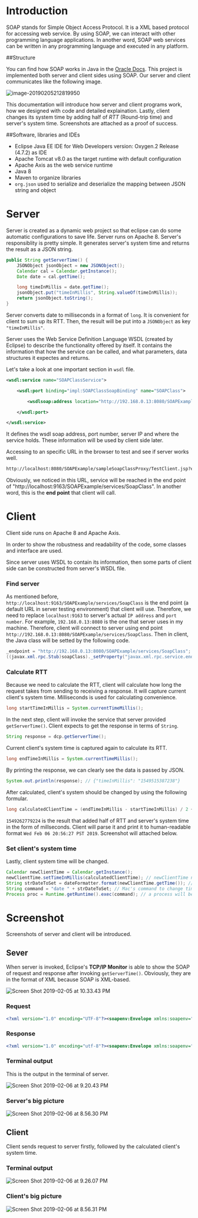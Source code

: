 # Introduction

SOAP stands for Simple Object Access Protocol. It is a XML based protocol for accessing web service. By using SOAP, we can interact with other programming language applications. In another word, SOAP web services can be written in any programming language and executed in any platform. 

##Structure 

You can find how SOAP works in Java in the [Oracle Docs](https://docs.oracle.com/javaee/5/tutorial/doc/figures/jaxws-simpleClientAndService.gif). This project is implemented both server and client sides using SOAP. Our server and client communicates like the following image. 

![image-20190205212819950](https://ws4.sinaimg.cn/large/006tNc79ly1fzwn2cfvm7j30c50560te.jpg)

This documentation will introduce how server and client programs work, how we designed with code and detailed explaination. Lastly, client changes its system time by adding half of *RTT* (Round-trip time) and server's system time. Screenshots are attached as a proof of success. 

##Software, libraries and IDEs

* Eclipse Java EE IDE for Web Developers version: Oxygen.2 Release (4.7.2) as IDE
* Apache Tomcat v8.0 as the target runtime with default configuration
* Apache Axis as the web service runtime
* Java 8
* Maven to organize libraries
* `org.json` used to serialize and deserialize the mapping between JSON string and object



# Server

Server is created as a dynamic web project so that eclipse can do some automatic configurations to save life. Server runs on Apache 8. Server's responsiblity is pretty simple. It generates server's system time and returns the result as a JSON string. 
```java
public String getServerTime() {
    JSONObject jsonObject = new JSONObject();
    Calendar cal = Calendar.getInstance();
    Date date = cal.getTime();

    long timeInMillis = date.getTime(); 
    jsonObject.put("timeInMillis", String.valueOf(timeInMillis));
    return jsonObject.toString();
}
```

Server converts date to milliseconds in a format of `long`. It is convenient for client to sum up its RTT. Then, the result will be put into a `JSONObject` as key `"timeInMillis"`. 



Server uses the Web Service Definition Language WSDL (created by Eclipse) to describe the functionality offered by itself. It contains the information that how the service can be called, and what parameters, data structures it expectes and returns. 



Let's take a look at one important section in `wsdl` file.

```      xml
<wsdl:service name="SOAPClassService">

    <wsdl:port binding="impl:SOAPClassSoapBinding" name="SOAPClass">

        <wsdlsoap:address location="http://192.168.0.13:8080/SOAPExample/services/SoapClass"/>

    </wsdl:port>

</wsdl:service>
```

It defines the wsdl soap address, port number, server IP and where the service holds. These information will be used by client side later.

Accessing to an specific URL in the browser to test and see if server works well.

```latex
http://localhost:8080/SOAPExample/sampleSoapClassProxy/TestClient.jsp?endpoint=http://localhost:9163/SOAPExample/services/SoapClass
```
Obviously, we noticed in this URL, service will be reached in the end point of "http://localhost:9163/SOAPExample/services/SoapClass". In another word, this is the **end point** that client will call. 



# Client

Client side runs on Apache 8 and Apache Axis. 

In order to show the robustness and readability of the code, some classes and interface are used. 

Since server uses WSDL to contain its information, then some parts of client side can be constructed from server's WSDL file. 

### Find server

As mentioned before, `http://localhost:9163/SOAPExample/services/SoapClass` is the end point (a default URL in server testing environment) that client will use. Therefore, we need to replace `localhost:9163` to server's actual `IP address` and `port number`. For example, `192.168.0.13:8080` is the one that server uses in my machine. Therefore, client will connect to server using end point `http://192.168.0.13:8080/SOAPExample/services/SoapClass`. Then in client, the Java class will be setted by the following code. 
```java
_endpoint = "http://192.168.0.13:8080/SOAPExample/services/SoapClass";
((javax.xml.rpc.Stub)soapClass)._setProperty("javax.xml.rpc.service.endpoint.address", _endpoint);
```
### Calculate RTT

Because we need to calculate the RTT, client will calculate how long the request takes from sending to receiving a response. It will capture current client's system time. Milliseconds is used for calculating convenience.

```java
long startTimeInMillis = System.currentTimeMillis();			
```

In the next step, client will invoke the service that server provided `getServerTime()`. Client expects to get the response in terms of `String`.

```java
String response = dcp.getServerTime();
```

Current client's system time is captured again to calculate its RTT.

```java
long endTimeInMillis = System.currentTimeMillis();
```

By printing the response, we can clearly see the data is passed by JSON. 
```java
System.out.println(response); // {"timeInMillis": "1549515387238"}
```

After calculated, client's system should be changed by using the following formular.
```java
long calculatedClientTime = (endTimeInMillis - startTimeInMillis) / 2 + serverTimeInMillis;
```
`1549262779224` is the result that added half of RTT and server's system time in the form of millseconds. Client will parse it and print it to human-readable format `Wed Feb 06 20:56:27 PST 2019`. Screenshot will attached below. 

### Set client's system time
Lastly, client system time will be changed.

```java
Calendar newClientTime = Calendar.getInstance();
newClientTime.setTimeInMillis(calculatedClientTime); // newClientTime now is setted to calculated time
String strDateToSet = dateFormatter.format(newClientTime.getTime()); // convert to a specific format
String command = "date " + strDateToSet; // Mac's command to change time
Process proc = Runtime.getRuntime().exec(command); // a process will be launched to change system time in a command of `bash/shell`
```



# Screenshot

Screenshots of server and client will be introduced.

## Sever
When server is invoked, Eclipse's **TCP/IP Monitor** is able to show the SOAP of request and response after invoking `getServerTime()`. Obviously, they are in the format of XML because SOAP is XML-based. 

![Screen Shot 2019-02-05 at 10.33.43 PM](https://ws3.sinaimg.cn/large/006tNc79ly1fzwoyqec00j31is0dqk0k.jpg)


### Request

``` xml
<?xml version="1.0" encoding="UTF-8"?><soapenv:Envelope xmlns:soapenv="http://schemas.xmlsoap.org/soap/envelope/" xmlns:xsd="http://www.w3.org/2001/XMLSchema" xmlns:xsi="http://www.w3.org/2001/XMLSchema-instance"><soapenv:Body><getServerTime xmlns="http://com"/></soapenv:Body></soapenv:Envelope>
```

### Response

```xml
<?xml version="1.0" encoding="utf-8"?><soapenv:Envelope xmlns:soapenv="http://schemas.xmlsoap.org/soap/envelope/" xmlns:xsd="http://www.w3.org/2001/XMLSchema" xmlns:xsi="http://www.w3.org/2001/XMLSchema-instance"><soapenv:Body><getServerTimeResponse xmlns="http://com"><getServerTimeReturn>{&quot;timeInMillis&quot;:&quot;1549515387238&quot;}</getServerTimeReturn></getServerTimeResponse></soapenv:Body></soapenv:Envelope>
```

### Terminal output

This is the output in the terminal of server.

![Screen Shot 2019-02-06 at 9.20.43 PM](https://ws2.sinaimg.cn/large/006tNc79ly1fzxsi51kb5j30ls03mac1.jpg)

### Server's big picture

![Screen Shot 2019-02-06 at 8.56.30 PM](https://ws4.sinaimg.cn/large/006tNc79ly1fzxsvbvstpj31c00u07t5.jpg)



## Client

Client sends request to server firstly, followed by the calculated client's system time.  

### Terminal output

![Screen Shot 2019-02-06 at 9.26.07 PM](https://ws1.sinaimg.cn/large/006tNc79ly1fzxso09wo8j30le02mq4u.jpg)

### Client's big picture

![Screen Shot 2019-02-06 at 8.56.31 PM](https://ws4.sinaimg.cn/large/006tNc79ly1fzxsrimswuj31c00u0nij.jpg)
